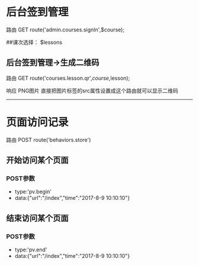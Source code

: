 # 后台签到管理
路由 GET route('admin.courses.signIn',$course);

##课次选择：
$lessons

## 后台签到管理->生成二维码
路由 GET route('courses.lesson.qr',$course,$lesson);

响应 PNG图片
直接把图片标签的src属性设置成这个路由就可以显示二维码
***
# 页面访问记录 
路由 POST route('behaviors.store')
## 开始访问某个页面
### POST参数
- type:'pv.begin'
- data:{"url":"/index","time":"2017-8-9 10:10:10"}
## 结束访问某个页面
### POST参数
- type:'pv.end'
- data:{"url":"/index","time":"2017-8-9 10:10:10"}

